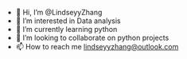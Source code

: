 - 👋 Hi, I’m @LindseyyZhang
- 👀 I’m interested in Data analysis 
- 🌱 I’m currently learning python 
- 💞️ I’m looking to collaborate on python projects
- 📫 How to reach me lindseyyzhang@outlook.com

<!---
LindseyyZhang/LindseyyZhang is a ✨ special ✨ repository because its `README.md` (this file) appears on your GitHub profile.
You can click the Preview link to take a look at your changes.
--->
